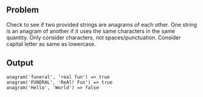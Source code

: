 ## Problem
Check to see if two provided strings are anagrams of each other. One string is an anagram of another if it uses the same characters in the same quantity. Only consider characters, not spaces/punctuation. Consider capital letter as same as lowercase.

## Output
```
anagram('funeral', 'real fun') => true
anagram('FUNERAL', 'ReAl! Fun') => true
anagram('Hello', 'World') => false
```